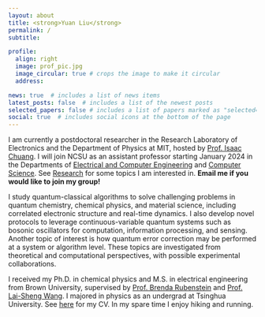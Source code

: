 ```yaml
---
layout: about
title: <strong>Yuan Liu</strong>
permalink: /
subtitle:

profile:
  align: right
  image: prof_pic.jpg
  image_circular: true # crops the image to make it circular
  address: 

news: true  # includes a list of news items
latest_posts: false  # includes a list of the newest posts
selected_papers: false # includes a list of papers marked as "selected={true}"
social: true  # includes social icons at the bottom of the page
---
```


I am currently a postdoctoral researcher in the Research Laboratory of Electronics and the Department of Physics at MIT, hosted by [Prof. Isaac Chuang](https://web.mit.edu/~cua/www/quanta/). I will join NCSU as an assistant professor starting January 2024 in the Departments of [Electrical and Computer Engineering](https://ece.ncsu.edu) and [Computer Science](https://www.csc.ncsu.edu). See [Research](/research/) for some topics I am interested in. **Email me if you would like to join my group!**

I study quantum-classical algorithms to solve challenging problems in quantum chemistry, chemical physics, and material science, including correlated electronic structure and real-time dynamics. I also develop novel protocols to leverage continuous-variable quantum systems such as bosonic oscillators for computation, information processing, and sensing. Another topic of interest is how quantum error correction may be performed at a system or algorithm level. These topics are investigated from theoretical and computational perspectives, with possible experimental collaborations.

I received my Ph.D. in chemical physics and M.S. in electrical engineering from Brown University, supervised by [Prof. Brenda Rubenstein](https://rubenstein.group) and [Prof. Lai-Sheng Wang](https://sites.brown.edu/lswang/). I majored in physics as an undergrad at Tsinghua University. See [here](/assets/pdf/CV_YuanLiu.pdf) for my CV. In my spare time I enjoy hiking and running.

